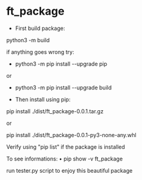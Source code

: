# ft_package

- First build package:

python3 -m build

if anything goes wrong try:

- python3 -m pip install --upgrade pip

or

- python3 -m pip install --upgrade build


- Then install using pip:

pip install ./dist/ft_package-0.0.1.tar.gz

or

pip install ./dist/ft_package-0.0.1-py3-none-any.whl

Verify using "pip list" if the package is installed

To see informations:
• pip show -v ft_package 

run tester.py script to enjoy this beautiful package
